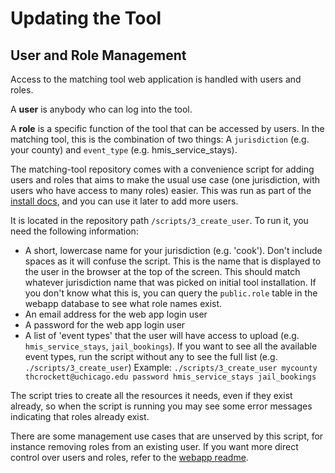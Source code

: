 # Updating the Tool

## User and Role Management

Access to the matching tool web application is handled with users and roles.

A **user** is anybody who can log into the tool.

A **role** is a specific function of the tool that can be accessed by users. In the matching tool, this is the combination of two things: A `jurisdiction` (e.g. your county) and `event_type` (e.g. hmis_service_stays).

The matching-tool repository comes with a convenience script for adding users and roles that aims to make the usual use case (one jurisdiction, with users who have access to many roles) easier. This was run as part of the [install docs](install.md), and you can use it later to add more users.

It is located in the repository path `/scripts/3_create_user`. To run it, you need the following information:

- A short, lowercase name for your jurisdiction (e.g. 'cook'). Don't include spaces as it will confuse the script. This is the name that is displayed to the user in the browser at the top of the screen. This should match whatever jurisdiction name that was picked on initial tool installation. If you don't know what this is, you can query the `public.role` table in the webapp database to see what role names exist.
- An email address for the web app login user
- A password for the web app login user
- A list of 'event types' that the user will have access to upload (e.g. `hmis_service_stays`, `jail_bookings`). If you want to see all the available event types, run the script without any to see the full list (e.g. `./scripts/3_create_user`)
Example: `./scripts/3_create_user mycounty thcrockett@uchicago.edu password hmis_service_stays jail_bookings`

The script tries to create all the resources it needs, even if they exist already, so when the script is running you may see some error messages indicating that roles already exist.

There are some management use cases that are unserved by this script, for instance removing roles from an existing user. If you want more direct control over users and roles, refer to the [webapp readme](https://github.com/dssg/matching-tool/blob/master/webapp/README.md).

